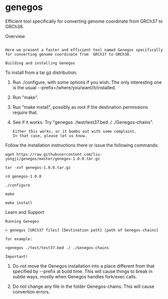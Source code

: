# genegos
Efficient tool  specifically for converting genome coordinate from  GRCh37 to GRCh38.

Overview
~~~~~~~~~~~~~~~~~~~~~~~~~~~~~

Here we present a faster and efficient tool named Genegos specifically for converting genome coordinate from  GRCh37 to GRCh38.

Building and installing Genegos
~~~~~~~~~~~~~~~~~~~~~~~~~~~~~~~



To install from a tar.gz distribution:

  1. Run ./configure, with some options if you wish.  The only interesting
     one is the usual --prefix=/where/you/want/it/installed.
  2. Run "make".
  3. Run "make install", possibly as root if the destination permissions
     require that.
  4. See if it works.  Try "genegos ./test/test37.bed ./ ./Genegos-chains".  

		 Either this works, or it bombs out with some complaint.  
		 In that case, please let us know.
   
 Follow the installation instructions there or issue the following commands:
 
    wget https://raw.githubusercontent.com/liu-yongji/genegos/master/genegos-1.0.0.tar.gz

    tar -xvf genegos-1.0.0.tar.gz

    cd genegos-1.0.0

    ./configure

    make

    make install

    
Learn and Support
~~~~~~~~~~~~~~~~~~~~~~~~~~
Running Genegos

> genegos [GRCh37 files] [Destination path] [path of Genegos-chains]

for example: 

>genegos ./test/test37.bed ./ ./Genegos-chains

Important!  

~~~~~~~~~~~~~~~~~~~~~~~~~~

  1. Do not move the Genegos installation into a place
     different from that specified by --prefix at build time.  This will
     cause things to break in subtle ways, mostly when Genegos handles
     fork/exec calls.

  2. Do not change any file in the folder Genegos-chains. This will
      cause convertion errors.

